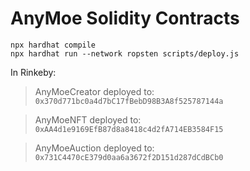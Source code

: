 # AnyMoe Solidity Contracts

```shell
npx hardhat compile
npx hardhat run --network ropsten scripts/deploy.js
```

In Rinkeby:
> AnyMoeCreator deployed to: `0x370d771bc0a4d7bC17fBebD98B3A8f525787144a`

> AnyMoeNFT deployed to: `0xAA4d1e9169EfB87d8a8418c4d2fA714EB3584F15`

> AnyMoeAuction deployed to: `0x731C4470cE379d0aa6a3672f2D151d287dCdBCb0`
